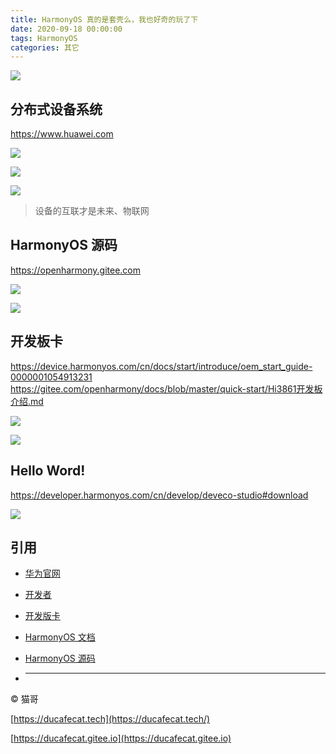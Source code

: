 ```yaml
---
title: HarmonyOS 真的是套壳么，我也好奇的玩了下
date: 2020-09-18 00:00:00
tags: HarmonyOS
categories: 其它
---
```


![](2020-09-18-14-32-16.png)

## 分布式设备系统

https://www.huawei.com

![](2020-09-18-14-02-49.png)

![](2020-09-18-14-03-15.png)

![](2020-09-18-14-03-45.png)

> 设备的互联才是未来、物联网

## HarmonyOS 源码

https://openharmony.gitee.com

![](2020-09-18-14-09-07.png)

![](2020-09-18-14-09-23.png)

## 开发板卡

https://device.harmonyos.com/cn/docs/start/introduce/oem_start_guide-0000001054913231
https://gitee.com/openharmony/docs/blob/master/quick-start/Hi3861开发板介绍.md

![](2020-09-18-14-09-40.png)

![](2020-09-18-14-16-07.png)

## Hello Word!

https://developer.harmonyos.com/cn/develop/deveco-studio#download

![](2020-09-18-14-20-01.png)

## 引用

- [华为官网](https://www.huawei.com)
- [开发者](https://www.harmonyos.com/cn/develop)
- [开发版卡](https://device.harmonyos.com/cn/docs/start/introduce/oem_start_guide-0000001054913231)
- [HarmonyOS 文档](https://developer.harmonyos.com/cn/docs/documentation/doc-guides/harmonyos-overview-0000000000011903)
- [HarmonyOS 源码](https://openharmony.gitee.com/)

- ***

© 猫哥

[https://ducafecat.tech](https://ducafecat.tech/)

[https://ducafecat.gitee.io](https://ducafecat.gitee.io)
